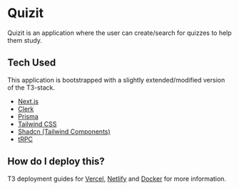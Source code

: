 # Quizit

Quizit is an application where the user can create/search for quizzes to help them study.

## Tech Used
This application is bootstrapped with a slightly extended/modified version of the T3-stack.

- [Next.js](https://nextjs.org)
- [Clerk](https://clerk.com/)
- [Prisma](https://prisma.io)
- [Tailwind CSS](https://tailwindcss.com)
- [Shadcn (Tailwind Components)](https://ui.shadcn.com/)
- [tRPC](https://trpc.io)

## How do I deploy this?

T3 deployment guides for [Vercel](https://create.t3.gg/en/deployment/vercel), [Netlify](https://create.t3.gg/en/deployment/netlify) and [Docker](https://create.t3.gg/en/deployment/docker) for more information.
